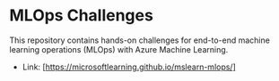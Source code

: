 # MLOps Challenges
This repository contains hands-on challenges for end-to-end machine learning operations (MLOps) with Azure Machine Learning.
- Link: [https://microsoftlearning.github.io/mslearn-mlops/]
